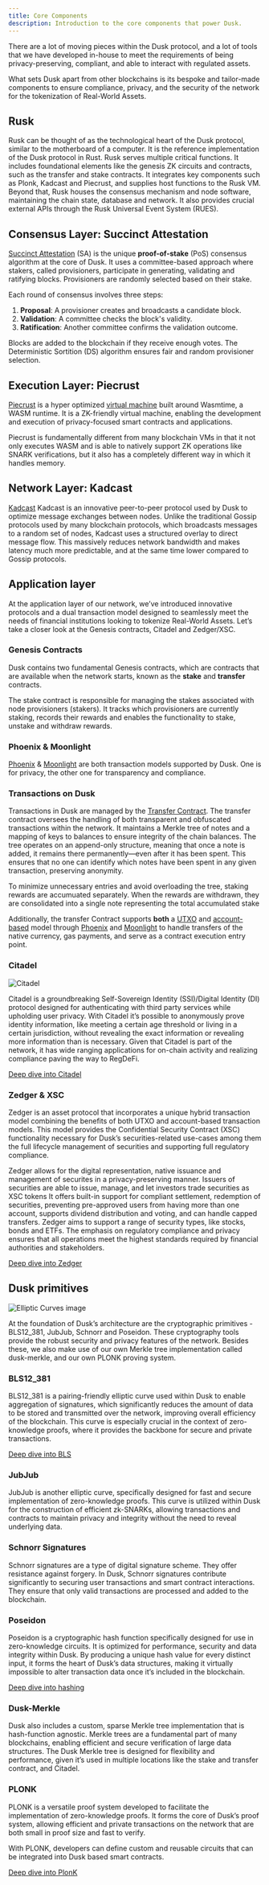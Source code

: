 ```yaml
---
title: Core Components
description: Introduction to the core components that power Dusk.
---
```


There are a lot of moving pieces within the Dusk protocol, and a lot of tools that we have developed in-house to meet the requirements of being privacy-preserving, compliant, and able to interact with regulated assets.

What sets Dusk apart from other blockchains is its bespoke and tailor-made components to ensure compliance, privacy, and the security of the network for the tokenization of Real-World Assets.

## Rusk

Rusk can be thought of as the technological heart of the Dusk protocol, similar to the motherboard of a computer. It is the reference implementation of the Dusk protocol in Rust. Rusk serves multiple critical functions. It includes foundational elements like the genesis ZK circuits and contracts, such as the transfer and stake contracts. It integrates key components such as Plonk, Kadcast and Piecrust, and supplies host functions to the Rusk VM. Beyond that, Rusk houses the consensus mechanism and node software, maintaining the chain state, database and network. It also provides crucial external APIs through the Rusk Universal Event System (RUES).

## Consensus Layer: Succinct Attestation

[Succinct Attestation](/learn/deep-dive/succinct-attestation) (SA) is the unique **proof-of-stake** (PoS) consensus algorithm at the core of Dusk. It uses a committee-based approach where stakers, called provisioners, participate in generating, validating and ratifying blocks. Provisioners are randomly selected based on their stake.

Each round of consensus involves three steps: 
1. **Proposal**: A provisioner creates and broadcasts a candidate block.
2. **Validation**: A committee checks the block's validity.
3. **Ratification**: Another committee confirms the validation outcome.

Blocks are added to the blockchain if they receive enough votes. The Deterministic Sortition (DS) algorithm ensures fair and random provisioner selection.
 
## Execution Layer: Piecrust

[Piecrust](/learn/deep-dive/piecrust) is a hyper optimized <a href="https://en.wikipedia.org/wiki/Virtual_machine#Process_virtual_machines" target="_blank">virtual machine</a> built around Wasmtime, a WASM runtime. It is a ZK-friendly virtual machine, enabling the development and execution of privacy-focused smart contracts and applications. 

Piecrust is fundamentally different from many blockchain VMs in that it not only executes WASM and is able to natively support ZK operations like SNARK verifications, but it also has a completely different way in which it handles memory.

## Network Layer: Kadcast

<a href="https://github.com/dusk-network/kadcast/blob/main/README.md" target="_blank">Kadcast</a> Kadcast is an innovative peer-to-peer protocol used by Dusk to optimize message exchanges between nodes. Unlike the traditional Gossip protocols used by many blockchain protocols, which broadcasts messages to a random set of nodes, Kadcast uses a structured overlay to direct message flow. This massively reduces network bandwidth and makes latency much more predictable, and at the same time lower compared to Gossip protocols.
 
## Application layer

At the application layer of our network, we’ve introduced innovative protocols and a dual transaction model designed to seamlessly meet the needs of financial institutions looking to tokenize Real-World Assets. Let’s take a closer look at the Genesis contracts, Citadel and Zedger/XSC.

### Genesis Contracts

Dusk contains two fundamental Genesis contracts, which are contracts that are available when the network starts, known as the **stake** and **transfer** contracts. 

The stake contract is responsible for managing the stakes associated with node provisioners (stakers). It tracks which provisioners are currently staking, records their rewards and enables the functionality to stake, unstake and withdraw rewards.

### Phoenix & Moonlight

[Phoenix](/learn/tx-models#phoenix) & [Moonlight](/learn/tx-models#moonlight) are both transaction models supported by Dusk. One is for privacy, the other one for transparency and compliance.

### Transactions on Dusk

Transactions in Dusk are managed by the <a href="https://github.com/dusk-network/rusk/tree/master/contracts/transfer" target="_blank">Transfer Contract</a>. The transfer contract oversees the handling of both transparent and obfuscated transactions within the network. It maintains a Merkle tree of notes and a mapping of keys to balances to ensure integrity of the chain balances. The tree operates on an append-only structure, meaning that once a note is added, it remains there permanently—even after it has been spent. This ensures that no one can identify which notes have been spent in any given transaction, preserving anonymity.

To minimize unnecessary entries and avoid overloading the tree, staking rewards are accumuated separately. When the rewards are withdrawn, they are consolidated into a single note representing the total accumulated stake

Additionally, the transfer Contract supports **both** a [UTXO](/learn/tx-models#utxos) and [account-based](/learn/tx-models#account-model) model through [Phoenix](/learn/tx-models#phoenix) and [Moonlight](/learn/tx-models#moonlight) to handle transfers of the native currency, gas payments, and serve as a contract execution entry point.

### Citadel

![Citadel](../../../assets/citadel.gif)

Citadel is a groundbreaking Self-Sovereign Identity (SSI)/Digital Identity (DI) protocol designed for authenticating with third party services while upholding user privacy. With Citadel it’s possible to anonymously prove identity information, like meeting a certain age threshold or living in a certain jurisdiction, without revealing the exact information or revealing more information than is necessary. Given that Citadel is part of the network, it has wide ranging applications for on-chain activity and realizing compliance paving the way to RegDeFi.

[Deep dive into Citadel](/developer/digital-identity/protocol) 

### Zedger & XSC

Zedger is an asset protocol that incorporates a unique hybrid transaction model combining the benefits of both UTXO and account-based transaction models. This model provides the Confidential Security Contract (XSC) functionality necessary for Dusk’s securities-related use-cases among them the full lifecycle management of securities and supporting full regulatory compliance.

Zedger allows for the digital representation, native issuance and management of securites in a privacy-preserving manner. Issuers of securities are able to issue, manage, and let investors trade securities as XSC tokens It offers built-in support for compliant settlement, redemption of securities, preventing pre-approved users from having more than one account, supports dividend distribution and voting, and can handle capped transfers. Zedger aims to support a range of security types, like stocks, bonds and ETFs. The emphasis on regulatory compliance and privacy ensures that all operations meet the highest standards required by financial authorities and stakeholders.

[Deep dive into Zedger](/learn/deep-dive/transaction_models/zedger) 

## Dusk primitives

![Elliptic Curves image](../../../assets/elliptic_curves.png)

At the foundation of Dusk’s architecture are the cryptographic primitives - BLS12_381, JubJub, Schnorr and Poseidon. These cryptography tools provide the robust security and privacy features of the network. Besides these, we also make use of our own Merkle tree implementation called dusk-merkle, and our own PLONK proving system.

### BLS12_381

BLS12_381 is a pairing-friendly elliptic curve used within Dusk to enable aggregation of signatures, which significantly reduces the amount of data to be stored and transmitted over the network, improving overall efficiency of the blockchain. This curve is especially crucial in the context of zero-knowledge proofs, where it provides the backbone for secure and private transactions.

[Deep dive into BLS](/learn/deep-dive/cryptography/bls) 

### JubJub

JubJub is another elliptic curve, specifically designed for fast and secure implementation of zero-knowledge proofs. This curve is utilized within Dusk for the construction of efficient zk-SNARKs, allowing transactions and contracts to maintain privacy and integrity without the need to reveal underlying data.

### Schnorr Signatures

Schnorr signatures are a type of digital signature scheme. They offer resistance against forgery. In Dusk, Schnorr signatures contribute significantly to securing user transactions and smart contract interactions. They ensure that only valid transactions are processed and added to the blockchain.

### Poseidon

Poseidon is a cryptographic hash function specifically designed for use in zero-knowledge circuits. It is optimized for performance, security and data integrity within Dusk. By producing a unique hash value for every distinct input, it forms the heart of Dusk’s data structures, making it virtually impossible to alter transaction data once it’s included in the blockchain.

[Deep dive into hashing](/learn/deep-dive/cryptography/hashing)

### Dusk-Merkle

Dusk also includes a custom, sparse Merkle tree implementation that is hash-function agnostic. Merkle trees are a fundamental part of many blockchains, enabling efficient and secure verification of large data structures. The Dusk Merkle tree is designed for flexibility and performance, given it’s used in multiple locations like the stake and transfer contract, and Citadel. 
 
### PLONK

PLONK is a versatile proof system developed to facilitate the implementation of zero-knowledge proofs. It forms the core of Dusk’s proof system, allowing efficient and private transactions on the network that are both small in proof size and fast to verify. 

With PLONK, developers can define custom and reusable circuits that can be integrated into Dusk based smart contracts. 

[Deep dive into PlonK](/learn/deep-dive/cryptography/plonk) 